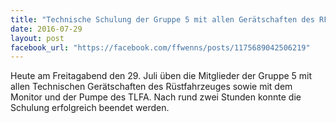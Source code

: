 ```yaml
---
title: "Technische Schulung der Gruppe 5 mit allen Gerätschaften des RF-A sowie Maschinisten Schulung TLFA"
date: 2016-07-29
layout: post
facebook_url: "https://facebook.com/ffwenns/posts/1175689042506219"
---
```


Heute am Freitagabend den 29. Juli üben die Mitglieder der Gruppe 5 mit allen Technischen Gerätschaften des Rüstfahrzeuges sowie mit dem Monitor und der Pumpe des TLFA. Nach rund zwei Stunden konnte die Schulung erfolgreich beendet werden.